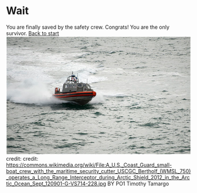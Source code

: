 # Wait
You are finally saved by the safety crew. Congrats! You are the only survivor.
[Back to start](../plane.md)
![](wait.PNG)
credit: credit: https://commons.wikimedia.org/wiki/File:A_U.S._Coast_Guard_small-boat_crew_with_the_maritime_security_cutter_USCGC_Bertholf_(WMSL_750)_operates_a_Long_Range_Interceptor_during_Arctic_Shield_2012_in_the_Arctic_Ocean_Sept_120901-G-VS714-228.jpg BY PO1 Timothy Tamargo